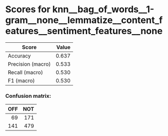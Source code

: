 # Scores for knn__bag_of_words__1-gram__none__lemmatize__content_features__sentiment_features__none
|      Score      |Value|
|-----------------|----:|
|Accuracy         |0.637|
|Precision (macro)|0.533|
|Recall (macro)   |0.530|
|F1 (macro)       |0.530|

### Confusion matrix:
|OFF|NOT|
|--:|--:|
| 69|171|
|141|479|
